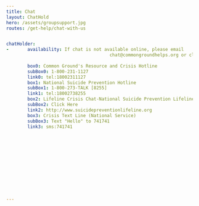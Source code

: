 ```yaml
---
title: Chat
layout: ChatHold
hero: /assets/groupsupport.jpg
routes: /get-help/chat-with-us


chatHolder:
-       availability: If chat is not available online, please email
                                       chat@commongroundhelps.org or click on one of the options below 
                                                                              for further assistance.
        box0: Common Ground's Resource and Crisis Hotline
        subBox0: 1-800-231-1127
        link0: tel:18002311127
        box1: National Suicide Prevention Hotline
        subBox1: 1-800-273-TALK [8255]
        link1: tel:18002738255
        box2: Lifeline Crisis Chat-National Suicide Prevention Lifeline
        subBox2: Click Here
        link2: http://www.suicidepreventionlifeline.org
        box3: Crisis Text Line (National Service)
        subBox3: Text "Hello" to 741741
        link3: sms:741741













---
```


<div class="avail" style="margin: 0 20px 0 20px;padding: 30px 20% 30px 20%;width:80%; 

           display: flex;
            display: -webkit-flex;
            display: -moz-flex;
            display: -ms-flexbox; 
            justify-content: center;
            -webkit-justify-content: center;
            -moz-justify-content: center;
            -ms-flex-pack: center; 
            
"> 
    <iframe id="iCarolMessagingBadge" src="http://webapp.icarol.com/pub/Messaging/StatusBadge.aspx?orgNum=2194&pid=204&cc=en-US" frameborder="0" scrolling="no"></iframe>
</div>



